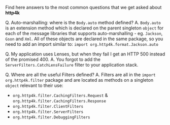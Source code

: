Find here answers to the most common questions that we get asked about **http4k**

Q. Auto-marshalling: where is the `Body.auto` method defined?
A. `Body.auto` is an extension method which is declared on the parent singleton `object` for each of the message libraries that supports auto-marshalling - eg. `Jackson`, `Gson` and `Xml`. All of these objects are declared in the same package, so you need to add an import similar to:
`import org.http4k.format.Jackson.auto`

Q. My application uses Lenses, but when they fail I get an HTTP 500 instead of the promised 400.
A. You forgot to add the `ServerFilters.CatchLensFailure` filter to your application stack.

Q. Where are all the useful Filters defined?
A. Filters are all in the `import org.http4k.filter` package and are located as methods on a singleton `object` relevant to their use:
  - `org.http4k.filter.CachingFilters.Request` & `org.http4k.filter.CachingFilters.Response` 
  - `org.http4k.filter.ClientFilters`
  - `org.http4k.filter.ServerFilters` 
  - `org.http4k.filter.DebuggingFilters`

